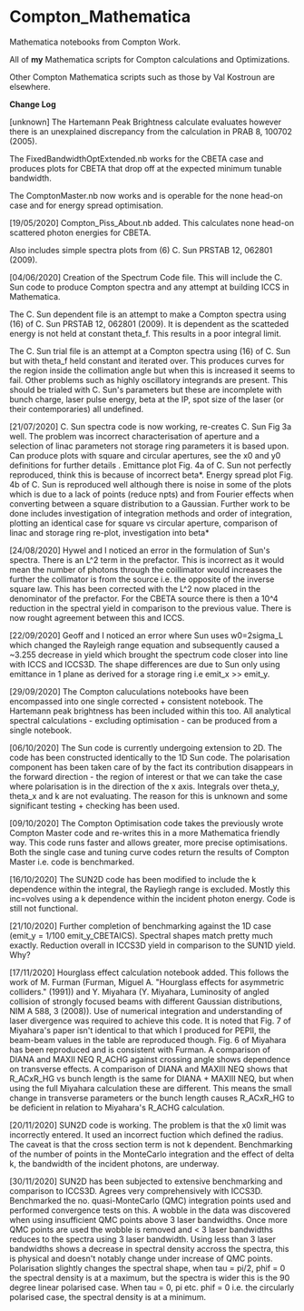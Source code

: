 # Compton_Mathematica
Mathematica notebooks from Compton Work.

All of **my** Mathematica scripts for Compton calculations and Optimizations.

Other Compton Mathematica scripts such as those by Val Kostroun are elsewhere.

__Change Log__

[unknown] The Hartemann Peak Brightness calculate evaluates however there is an unexplained discrepancy from the calculation in PRAB 8, 100702 (2005).

The FixedBandwidthOptExtended.nb works for the CBETA case and produces plots for CBETA that drop off at the expected minimum tunable bandwidth. 

The ComptonMaster.nb now works and is operable for the none head-on case and for energy spread optimisation.

[19/05/2020] Compton_Piss_About.nb added. This calculates none head-on scattered photon energies for CBETA.

Also includes simple spectra plots from (6) C. Sun PRSTAB 12, 062801 (2009).

[04/06/2020] Creation of the Spectrum Code file. This will include the C. Sun code to produce Compton spectra and any attempt at building ICCS in Mathematica.

The C. Sun dependent file is an attempt to make a Compton spectra using (16) of C. Sun PRSTAB 12, 062801 (2009). It is dependent as the scatteded energy is not held at constant theta_f. This results in a poor integral limit.

The C. Sun trial file is an attempt at a Compton spectra using (16) of C. Sun but with theta_f held constant and iterated over. This produces curves for the region inside the collimation angle but when this is increased it seems to fail. Other problems such as highly oscillatory integrands are present. This should be trialed with C. Sun's parameters but these are incomplete with bunch charge, laser pulse energy, beta at the IP, spot size of the laser (or their contemporaries) all undefined.  

[21/07/2020] C. Sun spectra code is now working, re-creates C. Sun Fig 3a well. The problem was incorrect characterisation of aperture and a selection of linac parameters not storage ring parameters it is based upon. Can produce plots with square and circular apertures, see the x0 and y0 definitions for further details . Emittance plot Fig. 4a of C. Sun not perfectly reproduced, think this is because of incorrect beta*. Energy spread plot Fig. 4b of C. Sun is reproduced well although there is noise in some of the plots which is due to a lack of points (reduce npts) and from Fourier effects when converting between a square distribution to a Gaussian. Further work to be done includes investigation of integration methods and order of integration, plotting an identical case for square vs circular aperture, comparison of linac and storage ring re-plot, investigation into beta*  

[24/08/2020] Hywel and I noticed an error in the formulation of Sun's spectra. There is an L^2 term in the prefactor. This is incorrect as it would mean the number of photons through the coillimator would increases the further the collimator is from the source i.e. the opposite of the inverse square law. This has been corrected with the L^2 now placed in the denominator of the prefactor. For the CBETA source there is then a 10^4 reduction in the spectral yield in comparison to the previous value. There is now rought agreement between this and ICCS.

[22/09/2020] Geoff and I noticed an error where Sun uses w0=2sigma_L which changed the Rayleigh range equation and subsequently caused a ~3.255 decrease in yield which brought the spectrum code closer into line with ICCS and ICCS3D. The shape differences are due to Sun only using emittance in 1 plane as derived for a storage ring i.e emit_x >> emit_y.

[29/09/2020] The Compton caluculations notebooks have been encompassed into one single corrected + consistent notebook. The Hartemann peak brightness has been included within this too. All analytical spectral calculations - excluding optimisation - can be produced from a single notebook.  

[06/10/2020] The Sun code is currently undergoing extension to 2D. The code has been constructed identically to the 1D Sun code. The polarisation component has been taken care of by the fact its contribution disappears in the forward direction - the region of interest or that we can take the case where polarisation is in the direction of the x axis. Integrals over theta_y, theta_x and k are not evaluating. The reason for this is unknown and some significant testing + checking has been used. 

[09/10/2020] The Compton Optimisation code takes the previously wrote Compton Master code and re-writes this in a more Mathematica friendly way. This code runs faster and allows greater, more precise optimisations. Both the single case and tuning curve codes return the results of Compton Master i.e. code is benchmarked.

[16/10/2020] The SUN2D code has been modified to include the k dependence within the integral, the Rayliegh range is excluded. Mostly this inc=volves using a k dependence within the incident photon energy. Code is still not functional.

[21/10/2020] Further completion of benchmarking against the 1D case (emit_y = 1/100 emit_y_CBETAICS). Spectral shapes match pretty much exactly. Reduction overall in ICCS3D yield in comparison to the SUN1D yield. Why? 

[17/11/2020] Hourglass effect calculation notebook added. This follows the work of M. Furman (Furman, Miguel A. "Hourglass effects for asymmetric colliders." (1991)) and Y. Miyahara (Y. Miyahara, Luminosity of angled collision of strongly focused beams with different Gaussian distributions, NIM A 588, 3 (2008)). Use of numerical integration and understanding of laser divergence was required to achieve this code. It is noted that Fig. 7 of Miyahara's paper isn't identical to that which I produced for PEPII, the beam-beam values in the table are reproduced though. Fig. 6 of Miyahara has been reproduced and is consistent with Furman. A comparison of DIANA and MAXII NEQ R_ACHG against crossing angle shows dependence on transverse effects. A comparison of DIANA and MAXIII NEQ shows that R_ACxR_HG vs bunch length is the same for DIANA + MAXIII NEQ, but when using the full Miyahara calculation these are different. This means the small change in transverse parameters or the bunch length causes R_ACxR_HG to be deficient in relation to Miyahara's R_ACHG calculation. 

[20/11/2020] SUN2D code is working. The problem is that the x0 limit was incorrectly entered. It used an incorrect fuction which defined the radius. The caveat is that the cross section term is not k dependent. Benchmarking of the number of points in the MonteCarlo integration and the effect of delta k, the bandwidth of the incident photons, are underway. 

[30/11/2020] SUN2D has been subjected to extensive benchmarking and comparison to ICCS3D. Agrees very comprehensively with ICCS3D. Benchmarked the no. quasi-MonteCarlo (QMC) integration points used and performed convergence tests on this. A wobble in the data was discovered when using insufficient QMC points above 3 laser bandwidths. Once more QMC points are used the wobble is removed and < 3 laser bandwidths reduces to the spectra using 3 laser bandwidth. Using less than 3 laser bandwidths shows a decrease in spectral density accross the spectra, this is physical and doesn't notably change under increase of QMC points. Polarisation slightly changes the spectral shape, when tau = pi/2, phif = 0 the spectral density is at a maximum, but the spectra is wider this is the 90 degree linear polarised case. When tau = 0, pi etc. phif = 0 i.e. the circularly polarised case, the spectral density is at a minimum.   
